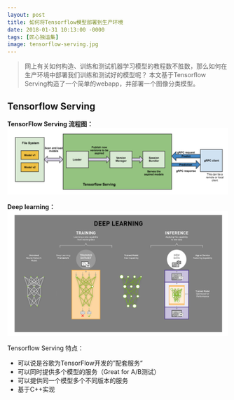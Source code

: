 ```yaml
---
layout: post
title: 如何将Tensorflow模型部署到生产环境
date: 2018-01-31 10:13:00 -0000
tags: [匠心独运集]
image: tensorflow-serving.jpg
---
```


> 网上有关如何构造、训练和测试机器学习模型的教程数不胜数，那么如何在生产环境中部署我们训练和测试好的模型呢？
> 本文基于Tensorflow Serving构造了一个简单的webapp，并部署一个图像分类模型。

## Tensorflow Serving

**TensorFlow Serving 流程图：** ![Tensorflow workflow](/assets/img/2018_01_31/tensorflow-serving-arc.png)

**Deep learning：** ![Deep learning](/assets/img/2018_01_31/deep-learning-process.png)

Tensorflow Serving 特点：
- 可以说是谷歌为TensorFlow开发的”配套服务“
- 可以同时提供多个模型的服务（Great for A/B测试）
- 可以提供同一个模型多个不同版本的服务
- 基于C++实现


